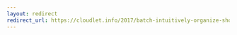 ```yaml
---
layout: redirect
redirect_url: https://cloudlet.info/2017/batch-intuitively-organize-shortcuts
---
```

